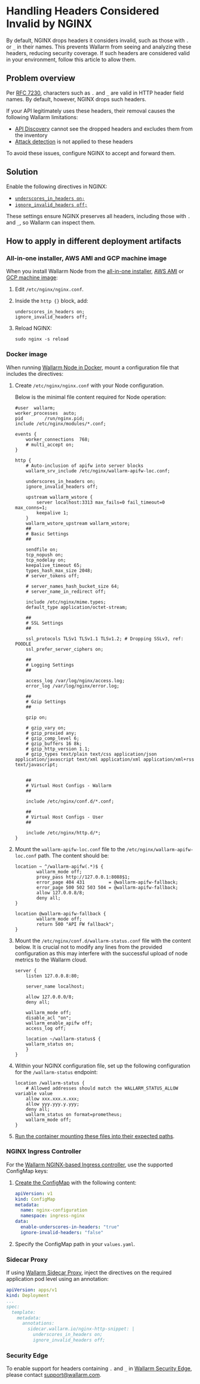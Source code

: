 # Handling Headers Considered Invalid by NGINX

By default, NGINX drops headers it considers invalid, such as those with `.` or `_` in their names. This prevents Wallarm from seeing and analyzing these headers, reducing security coverage. If such headers are considered valid in your environment, follow this article to allow them.

## Problem overview

Per [RFC 7230](https://www.rfc-editor.org/rfc/rfc7230?utm_source=chatgpt.com#section-3.2.6), characters such as `.` and `_` are valid in HTTP header field names. By default, however, NGINX drops such headers.

If your API legitimately uses these headers, their removal causes the following Wallarm limitations:

* [API Discovery](../../api-discovery/overview.md) cannot see the dropped headers and excludes them from the inventory
* [Attack detection](../../user-guides/events/check-attack.md) is not applied to these headers

To avoid these issues, configure NGINX to accept and forward them.

## Solution

Enable the following directives in NGINX:

* [`underscores_in_headers on;`](https://nginx.org/en/docs/http/ngx_http_core_module.html#underscores_in_headers)
* [`ignore_invalid_headers off;`](https://nginx.org/en/docs/http/ngx_http_core_module.html#ignore_invalid_headers)

These settings ensure NGINX preserves all headers, including those with `.` and `_`, so Wallarm can inspect them.

## How to apply in different deployment artifacts

### All-in-one installer, AWS AMI and GCP machine image

When you install Wallarm Node from the [all-in-one installer](../../installation/nginx/all-in-one.md), [AWS AMI](../../installation/packages/aws-ami.md) or [GCP machine image](../../installation/packages/gcp-machine-image.md):

1. Edit `/etc/nginx/nginx.conf`.
1. Inside the `http {}` block, add:

    ```
    underscores_in_headers on;
    ignore_invalid_headers off;
    ```
1. Reload NGINX:

    ```
    sudo nginx -s reload
    ```

### Docker image

When running [Wallarm Node in Docker](../installation-docker-en.md), mount a configuration file that includes the directives:

1. Create `/etc/nginx/nginx.conf` with your Node configuration.

    Below is the minimal file content required for Node operation:

    ```hl_lines="15-16"
    #user  wallarm;
    worker_processes  auto;
    pid        /run/nginx.pid;
    include /etc/nginx/modules/*.conf;

    events {
        worker_connections  768;
        # multi_accept on;
    }

    http {
        # Auto-inclusion of apifw into server blocks
        wallarm_srv_include /etc/nginx/wallarm-apifw-loc.conf;

        underscores_in_headers on;
        ignore_invalid_headers off;

        upstream wallarm_wstore {
            server localhost:3313 max_fails=0 fail_timeout=0 max_conns=1;
            keepalive 1;
        }
        wallarm_wstore_upstream wallarm_wstore;
        ##
        # Basic Settings
        ##

        sendfile on;
        tcp_nopush on;
        tcp_nodelay on;
        keepalive_timeout 65;
        types_hash_max_size 2048;
        # server_tokens off;

        # server_names_hash_bucket_size 64;
        # server_name_in_redirect off;

        include /etc/nginx/mime.types;
        default_type application/octet-stream;

        ##
        # SSL Settings
        ##

        ssl_protocols TLSv1 TLSv1.1 TLSv1.2; # Dropping SSLv3, ref: POODLE
        ssl_prefer_server_ciphers on;

        ##
        # Logging Settings
        ##

        access_log /var/log/nginx/access.log;
        error_log /var/log/nginx/error.log;

        ##
        # Gzip Settings
        ##

        gzip on;

        # gzip_vary on;
        # gzip_proxied any;
        # gzip_comp_level 6;
        # gzip_buffers 16 8k;
        # gzip_http_version 1.1;
        # gzip_types text/plain text/css application/json application/javascript text/xml application/xml application/xml+rss text/javascript;


        ##
        # Virtual Host Configs - Wallarm
        ##

        include /etc/nginx/conf.d/*.conf;

        ##
        # Virtual Host Configs - User
        ##

        include /etc/nginx/http.d/*;
    }
    ```
1. Mount the `wallarm-apifw-loc.conf` file to the `/etc/nginx/wallarm-apifw-loc.conf` path. The content should be:

    ```
    location ~ ^/wallarm-apifw(.*)$ {
            wallarm_mode off;
            proxy_pass http://127.0.0.1:8088$1;
            error_page 404 431         = @wallarm-apifw-fallback;
            error_page 500 502 503 504 = @wallarm-apifw-fallback;
            allow 127.0.0.8/8;
            deny all;
    }

    location @wallarm-apifw-fallback {
            wallarm_mode off;
            return 500 "API FW fallback";
    }
    ```
1. Mount the `/etc/nginx/conf.d/wallarm-status.conf` file with the content below. It is crucial not to modify any lines from the provided configuration as this may interfere with the successful upload of node metrics to the Wallarm cloud.

    ```
    server {
        listen 127.0.0.8:80;

        server_name localhost;

        allow 127.0.0.0/8;
        deny all;

        wallarm_mode off;
        disable_acl "on";
        wallarm_enable_apifw off;
        access_log off;

        location ~/wallarm-status$ {
        wallarm_status on;
        }
    }
    ```
1. Within your NGINX configuration file, set up the following configuration for the `/wallarm-status` endpoint:

    ```
    location /wallarm-status {
        # Allowed addresses should match the WALLARM_STATUS_ALLOW variable value
        allow xxx.xxx.x.xxx;
        allow yyy.yyy.y.yyy;
        deny all;
        wallarm_status on format=prometheus;
        wallarm_mode off;
    }
    ```
1. [Run the container mounting these files into their expected paths](../installation-docker-en.md#run-the-container-mounting-the-configuration-file).

### NGINX Ingress Controller

For the [Wallarm NGINX-based Ingress controller](../installation-kubernetes-en.md), use the supported ConfigMap keys:

1. [Create the ConfigMap](https://kubernetes.io/docs/tasks/configure-pod-container/configure-pod-configmap/#create-configmaps-from-files) with the following content:

    ```yaml
    apiVersion: v1
    kind: ConfigMap
    metadata:
      name: nginx-configuration
      namespace: ingress-nginx
    data:
      enable-underscores-in-headers: "true"
      ignore-invalid-headers: "false"
    ```
1. Specify the ConfigMap path in your `values.yaml`.

### Sidecar Proxy

If using [Wallarm Sidecar Proxy](../../installation/kubernetes/sidecar-proxy/deployment.md), inject the directives on the required application pod level using an annotation:

```yaml hl_lines="8-10"
apiVersion: apps/v1
kind: Deployment
...
spec:
  template:
    metadata:
      annotations:
        sidecar.wallarm.io/nginx-http-snippet: |
          underscores_in_headers on;
          ignore_invalid_headers off;
```

### Security Edge

To enable support for headers containing `.` and `_` in [Wallarm Security Edge](../../installation/security-edge/overview.md), please contact [support@wallarm.com](mailto:support@wallarm.com).
